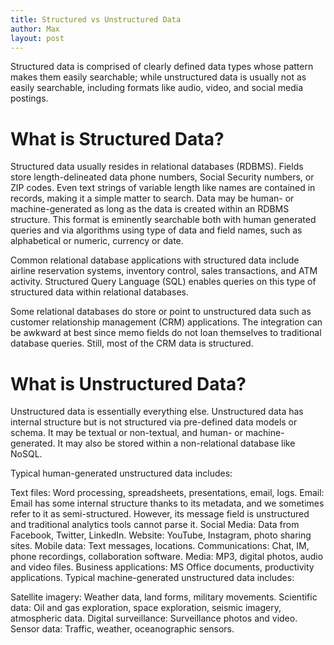 ```yaml
---
title: Structured vs Unstructured Data
author: Max
layout: post
---
```


Structured data is comprised of clearly defined data types whose pattern makes them easily searchable; while unstructured data is usually not as easily searchable, including formats like audio, video, and social media postings.

<h1>What is Structured Data?</h1>
Structured data usually resides in relational databases (RDBMS). Fields store length-delineated data phone numbers, Social Security numbers, or ZIP codes. Even text strings of variable length like names are contained in records, making it a simple matter to search. Data may be human- or machine-generated as long as the data is created within an RDBMS structure. This format is eminently searchable both with human generated queries and via algorithms using type of data and field names, such as alphabetical or numeric, currency or date.

Common relational database applications with structured data include airline reservation systems, inventory control, sales transactions, and ATM activity. Structured Query Language (SQL) enables queries on this type of structured data within relational databases.

Some relational databases do store or point to unstructured data such as customer relationship management (CRM) applications. The integration can be awkward at best since memo fields do not loan themselves to traditional database queries. Still, most of the CRM data is structured.


<h1>What is Unstructured Data?</h1>
Unstructured data is essentially everything else. Unstructured data has internal structure but is not structured via pre-defined data models or schema. It may be textual or non-textual, and human- or machine-generated. It may also be stored within a non-relational database like NoSQL.

Typical human-generated unstructured data includes:

Text files: Word processing, spreadsheets, presentations, email, logs.
Email: Email has some internal structure thanks to its metadata, and we sometimes refer to it as semi-structured. However, its message field is unstructured and traditional analytics tools cannot parse it.
Social Media: Data from Facebook, Twitter, LinkedIn.
Website: YouTube, Instagram, photo sharing sites.
Mobile data: Text messages, locations.
Communications: Chat, IM, phone recordings, collaboration software.
Media: MP3, digital photos, audio and video files.
Business applications: MS Office documents, productivity applications.
Typical machine-generated unstructured data includes:

Satellite imagery: Weather data, land forms, military movements.
Scientific data: Oil and gas exploration, space exploration, seismic imagery, atmospheric data.
Digital surveillance: Surveillance photos and video.
Sensor data: Traffic, weather, oceanographic sensors.
